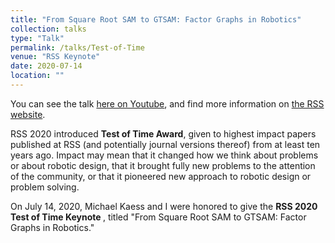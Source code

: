 ```yaml
---
title: "From Square Root SAM to GTSAM: Factor Graphs in Robotics"
collection: talks
type: "Talk"
permalink: /talks/Test-of-Time
venue: "RSS Keynote"
date: 2020-07-14
location: ""
---
```


You can see the talk [here on Youtube](https://www.youtube.com/watch?v=QgpmMn9K5Eo&t=2s), and find more information on [the RSS website](https://roboticsconference.org/program/testoftimeaward/).

RSS 2020 introduced <strong>Test of Time Award</strong>, given to highest
impact papers published at RSS (and potentially journal versions
thereof) from at least ten years ago. Impact may mean that it changed
how we think about problems or about robotic design, that it brought
fully new problems to the attention of the community, or that it
pioneered new approach to robotic design or problem solving.

On July 14, 2020, Michael Kaess and I were honored to give the <strong>RSS 2020 Test of Time Keynote </strong>, titled "From Square Root SAM to GTSAM: Factor Graphs in Robotics." 



